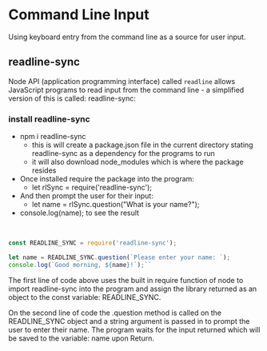# Command Line Input

Using keyboard entry from the command line as a source for user input. 

## readline-sync

Node API (application programming interface) called `readline` allows JavaScript programs to read input from the command line - a simplified version of this is called: readline-sync:

### install readline-sync

- npm i readline-sync
  - this is will create a package.json file in the current directory stating readline-sync as a dependency for the programs to run
  - it will also download node_modules which is where the package resides
- Once installed require the package into the program:
  - let rlSync = require('readline-sync');
- And then prompt the user for their input:
  - let name = rlSync.question("What is your name?");
- console.log(name); to see the result

<br>

```JavaScript
const READLINE_SYNC = require('readline-sync');

let name = READLINE_SYNC.question(`Please enter your name: `);
console.log(`Good morning, ${name}!`);``
```

The first line of code above uses the built in require function of node to import readline-sync into the program and assign the library returned as an object to the const variable: READLINE_SYNC.

On the second line of code the .question method is called on the READLINE_SYNC object and a string argument is passed in to prompt the user to enter their name. The program waits for the input returned which will be saved to the variable: name upon Return. 